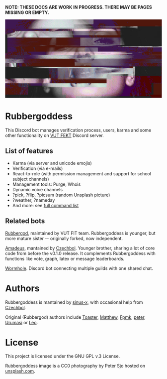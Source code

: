**NOTE: THESE DOCS ARE WORK IN PROGRESS. THERE MAY BE PAGES MISSING OR EMPTY.**

![Rubbergoddess](images/rubbergoddess-wide.jpeg)

# Rubbergoddess

This Discord bot manages verification process, users, karma and some other functionality on [VUT FEKT][invite] Discord server.

## List of features

- Karma (via server and unicode emojis)
- Verification (via e-mails)
- React-to-role (with permission management and support for school subject channels)
- Management tools: Purge, Whois
- Dynamic voice channels
- ?pick, ?flip, ?picsum (random Unsplash picture)
- ?weather, ?nameday
- And more: see [full command list](cogs/index.md)

## Related bots
[Rubbergod], maintained by VUT FIT team. Rubbergoddess is younger, but more mature sister -- originally forked, now independent.

[Amadeus], mantained by [Czechbol]. Younger brother, sharing a lot of core code from before the v0.1.0 release. It complements Rubbergoddess with functions like vote, graph, latex or message leaderboards.

[Wormhole]. Discord bot connecting multiple guilds with one shared chat.

# Authors

Rubbergoddess is mantained by [sinus-x], with occasional help from [Czechbol].

Original (Rubbergod) authors include [Toaster](https://github.com/toaster192), [Matthew](https://github.com/matejsoroka), [Fpmk](https://github.com/TheGreatfpmK), [peter](https://github.com/peterdragun), [Urumasi](https://github.com/Urumasi) or [Leo](https://github.com/ondryaso).

# License

This project is licensed under the GNU GPL v.3 License.

Rubbergoddess image is a CC0 photography by Peter Sjo hosted on [unsplash.com](https://unsplash.com/photos/Nxy-6QwGMzA).


[invite]: https://discord.com/invite/9N3cP2E
[sinus-x]: https://github.com/sinus-x
[Czechbol]: https://github.com/Czechbol
[Rubbergod]: https://github.com/Toaster192/rubbergod
[Amadeus]: https://github.com/Czechbol/Amadeus
[Wormhole]: https://github.com/sinus-x/discord-wormhole
